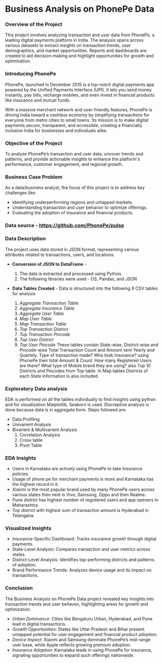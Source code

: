 # **Business Analysis on PhonePe Data**

### Overview of the Project
This project involves analyzing transaction and user data from PhonePe, a leading digital payments platform in India. The analysis spans across various datasets to extract insights on transaction trends, user demographics, and market opportunities. Reports and dashboards are created to aid decision-making and highlight opportunities for growth and optimization.

### Introducing PhonePe
PhonePe, launched in December 2015 is a top-notch digital payments app powered by the Unified Payments Interface (UPI). It lets you send money instantly, pay bills, recharge mobiles, and even invest in financial products like insurance and mutual funds.

With a massive merchant network and user-friendly features, PhonePe is driving India toward a cashless economy by simplifying transactions for everyone from metro cities to small towns. Its mission is to make digital payments secure, transparent, and accessible, creating a financially inclusive India for businesses and individuals alike.

### Objective of the Project
To analyze PhonePe’s transaction and user data, uncover trends and patterns, and provide actionable insights to enhance the platform's performance, customer engagement, and regional growth.

### Business Case Problem
As a data/business analyst, the focus of this project is to address key challenges like:

* Identifying underperforming regions and untapped markets.
* Understanding transaction and user behavior to optimize offerings.
* Evaluating the adoption of insurance and financial products.

### Data source - https://github.com/PhonePe/pulse
### Data Description
The project uses data stored in JSON format, representing various attributes related to transactions, users, and locations.

* **Conversion of JSON to DataFrame** - 
    1. The data is extracted and processed using Python. 
    2. The following libraries were used - OS, Pandas, and JSON
* **Data Tables Created** - Data is structured into the following 9 CSV tables for analysis

    1. *Aggregate Transaction Table*
    2. *Aggregate Insurance Table*
    3. *Aggregate User Table*
    4. *Map User Table*
    5. *Map Transaction Table*
    6. *Top Transaction District*
    7. *Top Transaction Pincode*
    8. *Top User District*
    9. *Top User Pincode*
These tables contain State-wise, District-wise and Pincode-wise Total Transaction Count and Amount sent Yearly and Quartely. Type of transaction made? Who took Insurance? using PhonePe their total Amount & Count. How many Registered Users are there? What type of Mobile brand they are using? also Top 10 Districts and Pincodes from Top table. In Map tables Districts of each State information is also included.

### Exploratory Data analysis
EDA is performed on all the tables individually to find insights using python and for visualization Matplotlib, Seaborn is used. Discreptive analysis is done because data is in aggregate form. Steps followed are:
* Data Profiling
* Univarient Analysis
* Bivarient & Multivarient Analysis
    1. Correlation Analysis
    2. Cross table
    3. Pivot Table

### EDA Insights

* Users in Karnataka are actively using PhonePe to take Insurance policies.                     
* Usage of phone pe for merchant payments is more and Karnataka has the highest record in it.  
* Xiaomi is the most popular brand used by many PhonePe users across various states then next is Vivo, Samsung, Oppo and then Realme.         
* Pune district has highest number of registered users and app openers in Maharashtra.   
* Top district with highest sum of transaction amount is Hyderabad in Telangana.


### Visualized Insights
* Insurance-Specific Dashboard: Tracks insurance growth through digital payments.
* State-Level Analysis: Compares transaction and user metrics across states.
* District-Level Analysis: Identifies top-performing districts and patterns of adoption.
* Brand Performance Trends: Analyzes device usage and its impact on transactions.

### Conclusion
The Business Analysis on PhonePe Data project revealed key insights into transaction trends and user behavior, highlighting areas for growth and optimization.
* *Urban Dominance*: Cities like Bengaluru Urban, Hyderabad, and Pune lead in digital transactions.
* *Growth Opportunities*: States like Uttar Pradesh and Bihar present untapped potential for user engagement and financial product adoption.
* *Device Impact*: Xiaomi and Samsung dominate PhonePe’s mid-range user base, while Apple reflects growing premium adoption.
* *Insurance Adoption*: Karnataka leads in using PhonePe for insurance, signaling opportunities to expand such offerings nationwide.

